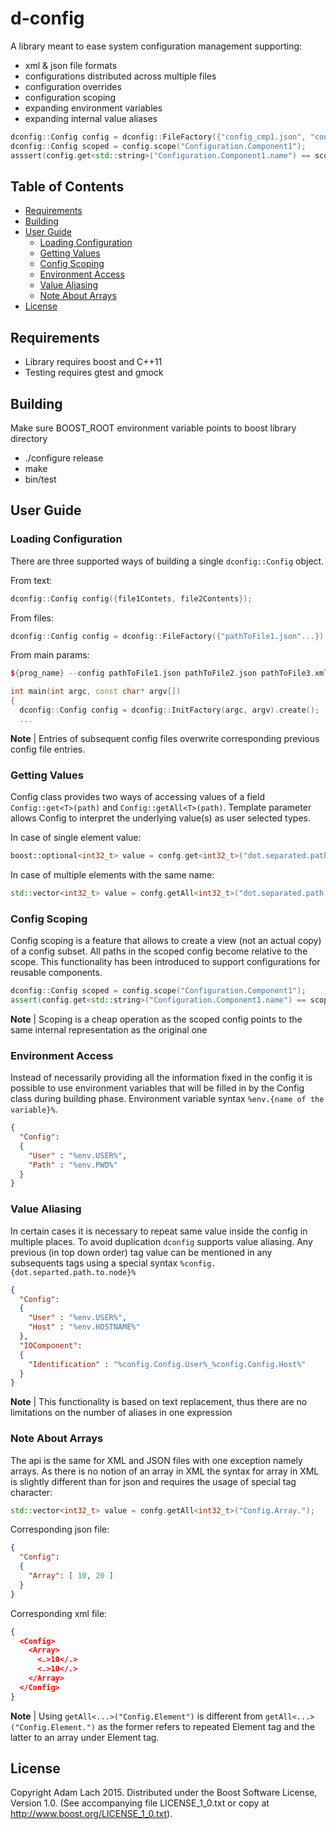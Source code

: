 # d-config
A library meant to ease system configuration management supporting:
* xml & json file formats
* configurations distributed across multiple files
* configuration overrides
* configuration scoping
* expanding environment variables
* expanding internal value aliases
```cpp
dconfig::Config config = dconfig::FileFactory({"config_cmp1.json", "config_cmp2.xml", "overrides.json"}).create();
dconfig::Config scoped = config.scope("Configuration.Component1");
asssert(config.get<std::string>("Configuration.Component1.name") == scoped.get<std::string>("name"));
```

## Table of Contents
- [Requirements](#requirements)
- [Building](#building)
- [User Guide](#user-guide)
  - [Loading Configuration](#loading-configuration)
  - [Getting Values](#getting-values)
  - [Config Scoping](#config-scoping)  
  - [Environment Access](#environment-access)
  - [Value Aliasing](#value-aliasing)
  - [Note About Arrays](#note-about-arrays)
- [License](#license)

## Requirements
* Library requires boost and C++11
* Testing requires gtest and gmock

## Building
Make sure BOOST_ROOT environment variable points to boost library directory
* ./configure release
* make
* bin/test

## User Guide
### Loading Configuration
There are three supported ways of building a single ```dconfig::Config``` object.

From text: 
```cpp 
dconfig::Config config({file1Contets, file2Contents}); 
```
From files: 
```cpp
dconfig::Config config = dconfig::FileFactory({"pathToFile1.json"...}).create(); 
```
From main params: 
```cpp 
${prog_name} --config pathToFile1.json pathToFile2.json pathToFile3.xml

int main(int argc, const char* argv[]) 
{
  dconfig::Config config = dconfig::InitFactory(argc, argv).create(); 
  ...
```

**Note** | Entries of subsequent config files overwrite corresponding previous config file entries.

### Getting Values
Config class provides two ways of accessing values of a field ```Config::get<T>(path)``` and ```Config::getAll<T>(path)```. Template parameter allows Config to interpret the underlying value(s) as user selected types.

In case of single element value:
```cpp
boost::optional<int32_t> value = confg.get<int32_t>("dot.separated.path.to.element");
```
In case of multiple elements with the same name:
```cpp
std::vector<int32_t> value = confg.getAll<int32_t>("dot.separated.path.to.repeated.element");
```
### Config Scoping
Config scoping is a feature that allows to create a view (not an actual copy) of a config subset. All paths in the scoped config become relative to the scope. This functionality has been introduced to support configurations for reusable components.
```cpp
dconfig::Config scoped = config.scope("Configuration.Component1");
assert(config.get<std::string>("Configuration.Component1.name") == scoped.get<std::string>("name"));
```
**Note** | Scoping is a cheap operation as the scoped config points to the same internal representation as the original one

### Environment Access
Instead of necessarily providing all the information fixed in the config it is possible to use environment variables that will be filled in by the Config class during building phase. Environment variable syntax ```%env.{name of the variable}%```.
```json
{
  "Config": 
  {
    "User" : "%env.USER%",
    "Path" : "%env.PWD%"
  }
}
```

### Value Aliasing
In certain cases it is necessary to repeat same value inside the config in multiple places. To avoid duplication ```dconfig``` supports value aliasing. Any previous (in top down order) tag value can be mentioned in any subsequents tags using a special syntax ```%config.{dot.separted.path.to.node}%```
```json
{
  "Config": 
  {
    "User" : "%env.USER%",
    "Host" : "%env.HOSTNAME%"
  },
  "IOComponent":
  {
    "Identification" : "%config.Config.User%_%config.Config.Host%"
  }
}
```
**Note** | This functionality is based on text replacement, thus there are no limitations on the number of aliases in one expression 

### Note About Arrays
The api is the same for XML and JSON files with one exception namely arrays. As there is no notion of an array in XML the syntax for array in XML is slightly different than for json and requires the usage of special tag character:
```cpp
std::vector<int32_t> value = confg.getAll<int32_t>("Config.Array.");
```
Corresponding json file:
```json
{
  "Config":
  {
    "Array": [ 10, 20 ]
  }
}
```
Corresponding xml file:
```json
{
  <Config>
    <Array>
      <.>10</.>
      <.>10</.>
    </Array>
  </Config>
}
```
**Note** | Using ```getAll<...>("Config.Element")``` is different from ```getAll<...>("Config.Element.")``` as the former refers to repeated Element tag and the latter to an array under Element tag.

## License
Copyright Adam Lach 2015. Distributed under the Boost Software License, Version 1.0. (See accompanying file LICENSE_1_0.txt or copy at http://www.boost.org/LICENSE_1_0.txt).
